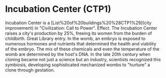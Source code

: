 # Incubation Center (CTP1)

Incubation Center is a [List%20of%20buildings%20%28CTP1%29](city improvement) in "Civilization: Call to Power".
Effect.
The Incubation Center raises a city's production by 25%, freeing its women from the burden of childbirth.
Great Library entry.
In the womb, an embryo is exposed to numerous hormones and nutrients that determined the health and viability of the embryo. The mix of these chemicals and even the temperature of the womb are determined by the host's DNA. In the late 20th century when cloning became not just a science but an industry, scientists recognized this symbiosis, developing sophisticated mechanized wombs to "hurture" a clone through gestation.